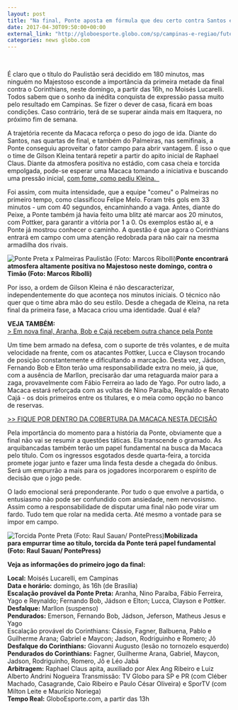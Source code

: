 ```yaml
---
layout: post
title: "Na final, Ponte aposta em fórmula que deu certo contra Santos e Palmeiras "
date: 2017-04-30T09:50:00+00:00
external_link: "http://globoesporte.globo.com/sp/campinas-e-regiao/futebol/times/ponte-preta/noticia/2017/04/na-final-ponte-aposta-em-formula-que-deu-certo-contra-santos-e-palmeiras.html"
categories: news globo.com
---
```

&nbsp;

É claro que o título do Paulistão será decidido em 180 minutos, mas ninguém no Majestoso esconde a importância da primeira metade da final contra o Corinthians, neste domingo, a partir das 16h, no Moisés Lucarelli. Todos sabem que o sonho da inédita conquista de expressão passa muito pelo resultado em Campinas. Se fizer o dever de casa, ficará em boas condições. Caso contrário, terá de se superar ainda mais em Itaquera, no próximo fim de semana.&nbsp;

A trajetória recente da Macaca reforça o peso do jogo de ida. Diante do Santos, nas quartas de final, e também do Palmeiras, nas semifinais, a Ponte conseguiu aproveitar o fator campo para abrir vantagem. É isso o que o time de Gilson Kleina tentará repetir a partir do apito inicial de Raphael Claus. Diante da atmosfera positiva no estádio, com casa cheia e torcida empolgada, pode-se esperar uma Macaca tomando a iniciativa e buscando uma pressão inicial, [com fome, como pediu Kleina. &nbsp;](http://globoesporte.globo.com/sp/campinas-e-regiao/futebol/times/ponte-preta/noticia/quem-tiver-mais-fome-sera-campeao-diz-kleina-sobre-espirito-da-ponte-para-final.ghtml)

Foi assim, com muita intensidade, que a equipe "comeu" o Palmeiras no primeiro tempo, como classificou Felipe Melo. Foram três gols em 33 minutos - um com 40 segundos, encaminhando a vaga. Antes, diante do Peixe, a Ponte também já havia feito uma blitz até marcar aos 20 minutos, com Pottker, para garantir a vitória por 1 a 0. Os exemplos estão aí, e a Ponte já mostrou conhecer o caminho. A questão é que agora o Corinthians entrará em campo com uma atenção redobrada para não cair na mesma armadilha dos rivais.&nbsp;

 ![Ponte Preta x Palmeiras Paulistão (Foto: Marcos Ribolli)](http://s2.glbimg.com/oi81yFQvtG6qZGBzIW2ao2hkqx8=/0x90:2000x1134/690x360/s.glbimg.com/es/ge/f/original/2017/04/16/ponxpal02_z7yBlDR.jpg "Ponte Preta x Palmeiras Paulistão (Foto: Marcos Ribolli)")**Ponte encontrará atmosfera altamente positiva no Majestoso neste domingo, contra o Timão (Foto: Marcos Ribolli)**

Por isso, a ordem de Gilson Kleina é não descaracterizar, independentemente do que aconteça nos minutos iniciais. O técnico não quer que o time abra mão do seu estilo. Desde a chegada de Kleina, na reta final da primeira fase, a Macaca criou uma identidade. Qual é ela?

**VEJA TAMBÉM:**  
[\>&nbsp;Em nova final, Aranha, Bob e Cajá recebem outra chance pela Ponte](http://globoesporte.globo.com/sp/campinas-e-regiao/futebol/times/ponte-preta/noticia/em-nova-final-aranha-bob-e-caja-recebem-outra-chance-pela-ponte.ghtml)

Um time bem armado na defesa, com o suporte de três volantes, e de muita velocidade na frente, com os atacantes Pottker, Lucca e Clayson trocando de posição constantemente e dificultando a marcação. Desta vez, Jádson, Fernando Bob e Elton terão uma responsabilidade extra no meio, já que, com a ausência de Marllon, precisarão dar uma retaguarda maior para a zaga, provavelmente com Fábio Ferreira ao lado de Yago. Por outro lado, a Macaca estará reforçada com as voltas de Nino Paraíba, Reynaldo e Renato Cajá - os dois primeiros entre os titulares, e o meia como opção no banco de reservas.&nbsp;

[\>\> FIQUE POR DENTRO DA COBERTURA DA MACACA NESTA DECISÃO](http://globoesporte.globo.com/sp/campinas-e-regiao/futebol/times/ponte-preta/)

Pela importância do momento para a história da Ponte, obviamente que a final não vai se resumir a questões táticas. Ela transcende o gramado. As arquibancadas também terão um papel fundamental na busca da Macaca pelo título. Com os ingressos esgotados desde quarta-feira, a torcida promete jogar junto e fazer uma linda festa desde a chegada do ônibus. Será um empurrão a mais para os jogadores incorporarem o espírito de decisão que o jogo pede.

O lado emocional será preponderante. Por tudo o que envolve a partida, o entusiasmo não pode ser confundido com ansiedade, nem nervosismo. Assim como a responsabilidade de disputar uma final não pode virar um fardo. Tudo tem que rolar na medida certa. Até mesmo a vontade para se impor em campo.&nbsp;

 ![Torcida Ponte Preta (Foto: Raul Sauan/ PontePress)](http://s2.glbimg.com/-AmEyo1xH50BoGqvk3_rcKsgRi0=/0x288:2000x1333/690x360/s.glbimg.com/es/ge/f/original/2017/04/29/treino.pontepreta_O16fUAY.jpg "Torcida Ponte Preta (Foto: Raul Sauan/ PontePress)")**Mobilizada para&nbsp;empurrar time ao título, torcida da Ponte terá papel fundamental (Foto: Raul Sauan/ PontePress)**

**Veja as informações do primeiro jogo da final:**  
  
**Local:** Moisés Lucarelli, em Campinas  
**Data e horário:** domingo, às 16h (de Brasília)  
**Escalação provável da Ponte Preta:** Aranha, Nino Paraíba, Fábio Ferreira, Yago e Reynaldo; Fernando Bob, Jádson e Elton; Lucca, Clayson e Pottker.&nbsp;  
**Desfalque:** Marllon (suspenso)  
**Pendurados:** Emerson, Fernando Bob, Jádson, Jeferson, Matheus Jesus e Yago  
Escalação provável do Corinthians: Cássio, Fagner, Balbuena, Pablo e Guilherme Arana; Gabriel e Maycon; Jadson, Rodriguinho e Romero; Jô  
**Desfalque do Corinthians:** Giovanni Augusto (lesão no tornozelo esquerdo)  
**Pendurados do Corinthians:** Fagner, Guilherme Arana, Gabriel, Maycon, Jadson, Rodriguinho, Romero, Jô e Léo Jabá  
**Arbitragem:** Raphael Claus apita, auxiliado por Alex Ang Ribeiro e Luiz Alberto Andrini Nogueira Transmissão: TV Globo para SP e PR (com Cléber Machado, Casagrande, Caio Ribeiro e Paulo César Oliveira) e SporTV (com Milton Leite e Maurício Noriega)  
**Tempo Real:** GloboEsporte.com, a partir das 13h

